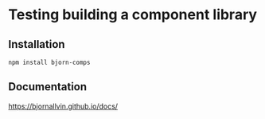 # Testing building a component library 

## Installation

```
npm install bjorn-comps
```

## Documentation

https://bjornallvin.github.io/docs/